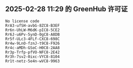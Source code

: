 ## 2025-02-28 11:29 的 GreenHub 许可证
```
No license code
RrA3-ufSH-avbG-8ZC8-B3EF
Rr6n-UhLW-M6dK-pIC8-5CE2
Rr6J-u6Pv-5ynD-0gC8-A8DB
Rr5f-ULc3-4FLf-CXC8-698C
Rr4w-9LnO-fznJ-t9C8-F926
Rr4c-aMDh-GSoC-H0C8-2AA8
Rr3p-Trfp-pfVO-NFC8-2E42
Rr3h-7sv2-0ixc-VYC8-8104
Rr1t-netz-5e4n-wVC8-9963
```
